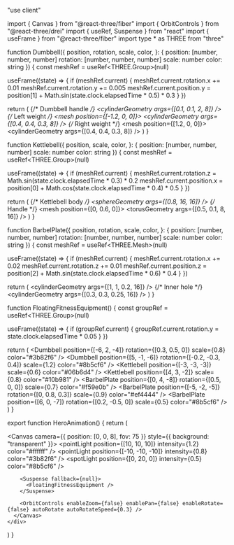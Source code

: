 "use client"

import { Canvas } from "@react-three/fiber"
import { OrbitControls } from "@react-three/drei"
import { useRef, Suspense } from "react"
import { useFrame } from "@react-three/fiber"
import type * as THREE from "three"

function Dumbbell({
  position,
  rotation,
  scale,
  color,
}: {
  position: [number, number, number]
  rotation: [number, number, number]
  scale: number
  color: string
}) {
  const meshRef = useRef<THREE.Group>(null)

  useFrame((state) => {
    if (meshRef.current) {
      meshRef.current.rotation.x += 0.01
      meshRef.current.rotation.y += 0.005
      meshRef.current.position.y = position[1] + Math.sin(state.clock.elapsedTime * 0.5) * 0.3
    }
  })

  return (
    <group ref={meshRef} position={position} rotation={rotation} scale={scale}>
      {/* Dumbbell handle */}
      <mesh>
        <cylinderGeometry args={[0.1, 0.1, 2, 8]} />
        <meshStandardMaterial color={color} metalness={0.8} roughness={0.2} />
      </mesh>
      {/* Left weight */}
      <mesh position={[-1.2, 0, 0]}>
        <cylinderGeometry args={[0.4, 0.4, 0.3, 8]} />
        <meshStandardMaterial color={color} metalness={0.9} roughness={0.1} />
      </mesh>
      {/* Right weight */}
      <mesh position={[1.2, 0, 0]}>
        <cylinderGeometry args={[0.4, 0.4, 0.3, 8]} />
        <meshStandardMaterial color={color} metalness={0.9} roughness={0.1} />
      </mesh>
    </group>
  )
}

function Kettlebell({
  position,
  scale,
  color,
}: {
  position: [number, number, number]
  scale: number
  color: string
}) {
  const meshRef = useRef<THREE.Group>(null)

  useFrame((state) => {
    if (meshRef.current) {
      meshRef.current.rotation.z = Math.sin(state.clock.elapsedTime * 0.3) * 0.2
      meshRef.current.position.x = position[0] + Math.cos(state.clock.elapsedTime * 0.4) * 0.5
    }
  })

  return (
    <group ref={meshRef} position={position} scale={scale}>
      {/* Kettlebell body */}
      <mesh>
        <sphereGeometry args={[0.8, 16, 16]} />
        <meshStandardMaterial color={color} metalness={0.7} roughness={0.3} />
      </mesh>
      {/* Handle */}
      <mesh position={[0, 0.6, 0]}>
        <torusGeometry args={[0.5, 0.1, 8, 16]} />
        <meshStandardMaterial color={color} metalness={0.8} roughness={0.2} />
      </mesh>
    </group>
  )
}

function BarbelPlate({
  position,
  rotation,
  scale,
  color,
}: {
  position: [number, number, number]
  rotation: [number, number, number]
  scale: number
  color: string
}) {
  const meshRef = useRef<THREE.Mesh>(null)

  useFrame((state) => {
    if (meshRef.current) {
      meshRef.current.rotation.x += 0.02
      meshRef.current.rotation.z += 0.01
      meshRef.current.position.z = position[2] + Math.sin(state.clock.elapsedTime * 0.6) * 0.4
    }
  })

  return (
    <mesh ref={meshRef} position={position} rotation={rotation} scale={scale}>
      <cylinderGeometry args={[1, 1, 0.2, 16]} />
      <meshStandardMaterial color={color} metalness={0.9} roughness={0.1} />
      {/* Inner hole */}
      <mesh>
        <cylinderGeometry args={[0.3, 0.3, 0.25, 16]} />
        <meshStandardMaterial color="#1a1a1a" />
      </mesh>
    </mesh>
  )
}

function FloatingFitnessEquipment() {
  const groupRef = useRef<THREE.Group>(null)

  useFrame((state) => {
    if (groupRef.current) {
      groupRef.current.rotation.y = state.clock.elapsedTime * 0.05
    }
  })

  return (
    <group ref={groupRef}>
      <Dumbbell position={[-6, 2, -4]} rotation={[0.3, 0.5, 0]} scale={0.8} color="#3b82f6" />
      <Dumbbell position={[5, -1, -6]} rotation={[-0.2, -0.3, 0.4]} scale={1.2} color="#8b5cf6" />
      <Kettlebell position={[-3, -3, -3]} scale={0.6} color="#06b6d4" />
      <Kettlebell position={[4, 3, -2]} scale={0.8} color="#10b981" />
      <BarbelPlate position={[0, 4, -8]} rotation={[0.5, 0, 0]} scale={0.7} color="#f59e0b" />
      <BarbelPlate position={[-5, -2, -5]} rotation={[0, 0.8, 0.3]} scale={0.9} color="#ef4444" />
      <BarbelPlate position={[6, 0, -7]} rotation={[0.2, -0.5, 0]} scale={0.5} color="#8b5cf6" />
    </group>
  )
}

export function HeroAnimation() {
  return (
    <div className="w-full h-full">
      <Canvas camera={{ position: [0, 0, 8], fov: 75 }} style={{ background: "transparent" }}>
        <ambientLight intensity={0.4} />
        <pointLight position={[10, 10, 10]} intensity={1.2} color="#ffffff" />
        <pointLight position={[-10, -10, -10]} intensity={0.8} color="#3b82f6" />
        <spotLight position={[0, 20, 0]} intensity={0.5} color="#8b5cf6" />

        <Suspense fallback={null}>
          <FloatingFitnessEquipment />
        </Suspense>

        <OrbitControls enableZoom={false} enablePan={false} enableRotate={false} autoRotate autoRotateSpeed={0.3} />
      </Canvas>
    </div>
  )
}
